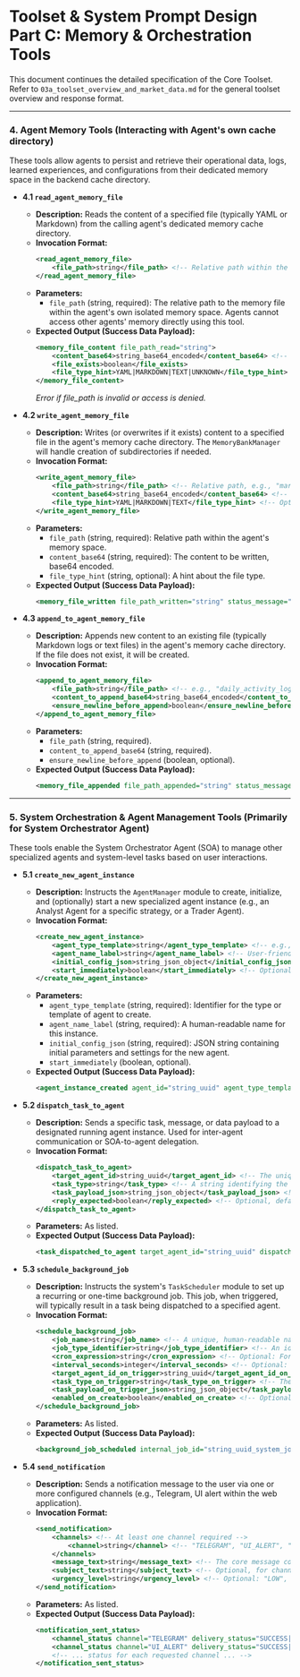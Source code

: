 # Toolset & System Prompt Design Part C: Memory & Orchestration Tools

This document continues the detailed specification of the Core Toolset. Refer to `03a_toolset_overview_and_market_data.md` for the general toolset overview and response format.

---

### 4. Agent Memory Tools (Interacting with Agent's own cache directory)

These tools allow agents to persist and retrieve their operational data, logs, learned experiences, and configurations from their dedicated memory space in the backend cache directory.

*   **4.1 `read_agent_memory_file`**
    *   **Description:** Reads the content of a specified file (typically YAML or Markdown) from the calling agent's dedicated memory cache directory.
    *   **Invocation Format:**
        ```xml
        <read_agent_memory_file>
            <file_path>string</file_path> <!-- Relative path within the agent's memory dir, e.g., "analyst_logs/daily_analysis_2023-10-26.md" or "trader_config/BTCUSDT_strategy_params.yaml" -->
        </read_agent_memory_file>
        ```
    *   **Parameters:**
        *   `file_path` (string, required): The relative path to the memory file within the agent's own isolated memory space. Agents cannot access other agents' memory directly using this tool.
    *   **Expected Output (Success Data Payload):**
        ```xml
        <memory_file_content file_path_read="string">
            <content_base64>string_base64_encoded</content_base64> <!-- Base64 encoded content of the file. Empty if file not found or empty. -->
            <file_exists>boolean</file_exists>
            <file_type_hint>YAML|MARKDOWN|TEXT|UNKNOWN</file_type_hint> <!-- Based on extension or content sniffing if possible -->
        </memory_file_content>
        ```
        *Error if file_path is invalid or access is denied.*

*   **4.2 `write_agent_memory_file`**
    *   **Description:** Writes (or overwrites if it exists) content to a specified file in the agent's memory cache directory. The `MemoryBankManager` will handle creation of subdirectories if needed.
    *   **Invocation Format:**
        ```xml
        <write_agent_memory_file>
            <file_path>string</file_path> <!-- Relative path, e.g., "market_beliefs/BTCUSDT_context.yaml" -->
            <content_base64>string_base64_encoded</content_base64> <!-- Base64 encoded content to write -->
            <file_type_hint>YAML|MARKDOWN|TEXT</file_type_hint> <!-- Optional: Hint for storage or future retrieval -->
        </write_agent_memory_file>
        ```
    *   **Parameters:**
        *   `file_path` (string, required): Relative path within the agent's memory space.
        *   `content_base64` (string, required): The content to be written, base64 encoded.
        *   `file_type_hint` (string, optional): A hint about the file type.
    *   **Expected Output (Success Data Payload):**
        ```xml
        <memory_file_written file_path_written="string" status_message="File saved successfully." />
        ```

*   **4.3 `append_to_agent_memory_file`**
    *   **Description:** Appends new content to an existing file (typically Markdown logs or text files) in the agent's memory cache directory. If the file does not exist, it will be created.
    *   **Invocation Format:**
        ```xml
        <append_to_agent_memory_file>
            <file_path>string</file_path> <!-- e.g., "daily_activity_log.md" -->
            <content_to_append_base64>string_base64_encoded</content_to_append_base64> <!-- Base64 encoded content to append -->
            <ensure_newline_before_append>boolean</ensure_newline_before_append> <!-- Optional, default true. Adds a newline before appending if file not empty. -->
        </append_to_agent_memory_file>
        ```
    *   **Parameters:**
        *   `file_path` (string, required).
        *   `content_to_append_base64` (string, required).
        *   `ensure_newline_before_append` (boolean, optional).
    *   **Expected Output (Success Data Payload):**
        ```xml
        <memory_file_appended file_path_appended="string" status_message="Content appended successfully." />
        ```

---

### 5. System Orchestration & Agent Management Tools (Primarily for System Orchestrator Agent)

These tools enable the System Orchestrator Agent (SOA) to manage other specialized agents and system-level tasks based on user interactions.

*   **5.1 `create_new_agent_instance`**
    *   **Description:** Instructs the `AgentManager` module to create, initialize, and (optionally) start a new specialized agent instance (e.g., an Analyst Agent for a specific strategy, or a Trader Agent).
    *   **Invocation Format:**
        ```xml
        <create_new_agent_instance>
            <agent_type_template>string</agent_type_template> <!-- e.g., "AnalystAgent_LTECS_v1", "TraderAgent_Default_v1", "AnalystAgent_LARIMERS_v1" -->
            <agent_name_label>string</agent_name_label> <!-- User-friendly label for this instance, e.g., "My BTC Trend Analyst" -->
            <initial_config_json>string_json_object</initial_config_json> <!-- JSON string for agent-specific initial configuration (e.g., strategy parameters, target symbols, risk settings, links to other agents). This config is typically stored in the new agent's memory. -->
            <start_immediately>boolean</start_immediately> <!-- Optional, default "true". Whether to start the agent after creation. -->
        </create_new_agent_instance>
        ```
    *   **Parameters:**
        *   `agent_type_template` (string, required): Identifier for the type or template of agent to create.
        *   `agent_name_label` (string, required): A human-readable name for this instance.
        *   `initial_config_json` (string, required): JSON string containing initial parameters and settings for the new agent.
        *   `start_immediately` (boolean, optional).
    *   **Expected Output (Success Data Payload):**
        ```xml
        <agent_instance_created agent_id="string_uuid" agent_type_template="string" agent_name_label="string" status="INITIALIZED|RUNNING" />
        ```

*   **5.2 `dispatch_task_to_agent`**
    *   **Description:** Sends a specific task, message, or data payload to a designated running agent instance. Used for inter-agent communication or SOA-to-agent delegation.
    *   **Invocation Format:**
        ```xml
        <dispatch_task_to_agent>
            <target_agent_id>string_uuid</target_agent_id> <!-- The unique ID of the recipient agent instance -->
            <task_type>string</task_type> <!-- A string identifying the nature of the task, e.g., "NEW_MARKET_ANALYSIS_SIGNAL", "EXECUTE_TRADE_REQUEST", "CONFIGURATION_UPDATE_REQUIRED" -->
            <task_payload_json>string_json_object</task_payload_json> <!-- JSON string containing the actual data/parameters for the task -->
            <reply_expected>boolean</reply_expected> <!-- Optional, default "false". If true, SOA might expect a response from the target agent via another dispatch. -->
        </dispatch_task_to_agent>
        ```
    *   **Parameters:** As listed.
    *   **Expected Output (Success Data Payload):**
        ```xml
        <task_dispatched_to_agent target_agent_id="string_uuid" dispatched_task_id="string_uuid_internal_task_ref" status="QUEUED_FOR_DELIVERY|DELIVERY_ACKNOWLEDGED" />
        ```

*   **5.3 `schedule_background_job`**
    *   **Description:** Instructs the system's `TaskScheduler` module to set up a recurring or one-time background job. This job, when triggered, will typically result in a task being dispatched to a specified agent.
    *   **Invocation Format:**
        ```xml
        <schedule_background_job>
            <job_name>string</job_name> <!-- A unique, human-readable name for the job, e.g., "BTC_1h_TrendAnalysis_LTECS" -->
            <job_type_identifier>string</job_type_identifier> <!-- An identifier for the type of job, e.g., "PERIODIC_AGENT_TRIGGER", "ONE_TIME_NOTIFICATION" -->
            <cron_expression>string</cron_expression> <!-- Optional: For cron-style scheduling (e.g., "*/15 * * * *" for every 15 minutes). If not provided, interval_seconds must be. -->
            <interval_seconds>integer</interval_seconds> <!-- Optional: For simple interval-based scheduling (e.g., 300 for every 5 minutes). If not provided, cron_expression must be. -->
            <target_agent_id_on_trigger>string_uuid</target_agent_id_on_trigger> <!-- The agent instance ID to be notified or triggered when the job runs. -->
            <task_type_on_trigger>string</task_type_on_trigger> <!-- The task_type to be used when dispatching to the target agent. -->
            <task_payload_on_trigger_json>string_json_object</task_payload_on_trigger_json> <!-- The payload to send to the agent when the job triggers. -->
            <enabled_on_create>boolean</enabled_on_create> <!-- Optional, default "true". -->
        </schedule_background_job>
        ```
    *   **Parameters:** As listed.
    *   **Expected Output (Success Data Payload):**
        ```xml
        <background_job_scheduled internal_job_id="string_uuid_system_job_id" job_name="string" status="SCHEDULED_AND_ACTIVE|SCHEDULED_BUT_DISABLED" next_run_time_utc_iso="string_datetime_iso" />
        ```

*   **5.4 `send_notification`**
    *   **Description:** Sends a notification message to the user via one or more configured channels (e.g., Telegram, UI alert within the web application).
    *   **Invocation Format:**
        ```xml
        <send_notification>
            <channels> <!-- At least one channel required -->
                <channel>string</channel> <!-- "TELEGRAM", "UI_ALERT", "EMAIL" (MVP focuses on TELEGRAM and UI_ALERT) -->
            </channels>
            <message_text>string</message_text> <!-- The core message content. -->
            <subject_text>string</subject_text> <!-- Optional, for channels like EMAIL. -->
            <urgency_level>string</urgency_level> <!-- Optional: "LOW", "MEDIUM", "HIGH", "CRITICAL". Default: "MEDIUM". Affects presentation. -->
        </send_notification>
        ```
    *   **Parameters:** As listed.
    *   **Expected Output (Success Data Payload):**
        ```xml
        <notification_sent_status>
            <channel_status channel="TELEGRAM" delivery_status="SUCCESS|PENDING|FAILED" message_id_or_error="string" />
            <channel_status channel="UI_ALERT" delivery_status="SUCCESS|PENDING|FAILED" message_id_or_error="string" />
            <!-- ... status for each requested channel ... -->
        </notification_sent_status>